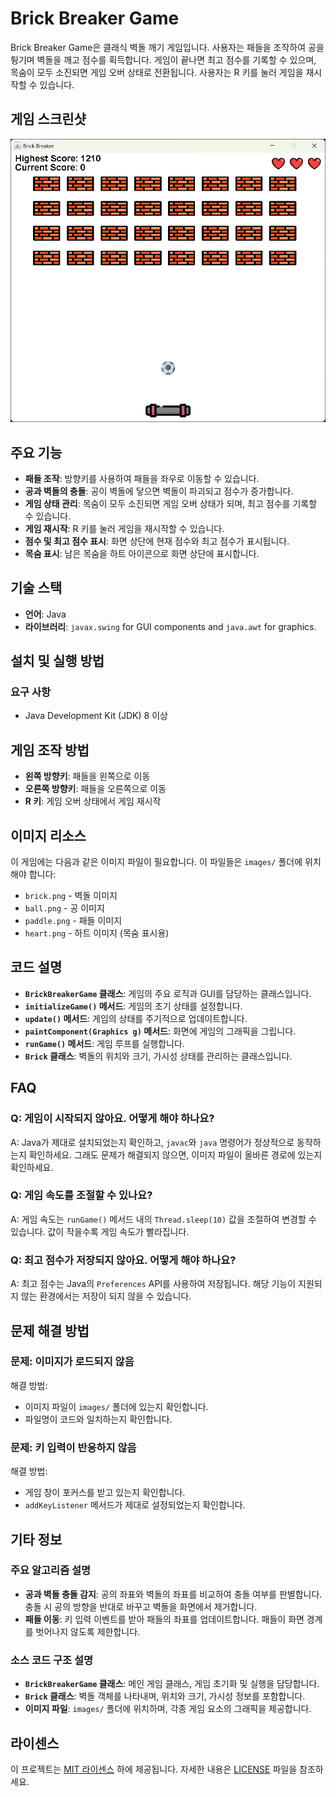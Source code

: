 # Brick Breaker Game

Brick Breaker Game은 클래식 벽돌 깨기 게임입니다. 사용자는 패들을 조작하여 공을 튕기며 벽돌을 깨고 점수를 획득합니다. 게임이 끝나면 최고 점수를 기록할 수 있으며, 목숨이 모두 소진되면 게임 오버 상태로 전환됩니다. 사용자는 R 키를 눌러 게임을 재시작할 수 있습니다.

## 게임 스크린샷

![Brick Breaker Game](https://github.com/devcjw/Brick-Breaker-Game/blob/main/README.png)

## 주요 기능

- **패들 조작**: 방향키를 사용하여 패들을 좌우로 이동할 수 있습니다.
- **공과 벽돌의 충돌**: 공이 벽돌에 닿으면 벽돌이 파괴되고 점수가 증가합니다.
- **게임 상태 관리**: 목숨이 모두 소진되면 게임 오버 상태가 되며, 최고 점수를 기록할 수 있습니다.
- **게임 재시작**: R 키를 눌러 게임을 재시작할 수 있습니다.
- **점수 및 최고 점수 표시**: 화면 상단에 현재 점수와 최고 점수가 표시됩니다.
- **목숨 표시**: 남은 목숨을 하트 아이콘으로 화면 상단에 표시합니다.

## 기술 스택

- **언어**: Java
- **라이브러리**: `javax.swing` for GUI components and `java.awt` for graphics.

## 설치 및 실행 방법

### 요구 사항

- Java Development Kit (JDK) 8 이상

## 게임 조작 방법

- **왼쪽 방향키**: 패들을 왼쪽으로 이동
- **오른쪽 방향키**: 패들을 오른쪽으로 이동
- **R 키**: 게임 오버 상태에서 게임 재시작

## 이미지 리소스

이 게임에는 다음과 같은 이미지 파일이 필요합니다. 이 파일들은 `images/` 폴더에 위치해야 합니다:

- `brick.png` - 벽돌 이미지
- `ball.png` - 공 이미지
- `paddle.png` - 패들 이미지
- `heart.png` - 하트 이미지 (목숨 표시용)

## 코드 설명

- **`BrickBreakerGame` 클래스**: 게임의 주요 로직과 GUI를 담당하는 클래스입니다.
- **`initializeGame()` 메서드**: 게임의 초기 상태를 설정합니다.
- **`update()` 메서드**: 게임의 상태를 주기적으로 업데이트합니다.
- **`paintComponent(Graphics g)` 메서드**: 화면에 게임의 그래픽을 그립니다.
- **`runGame()` 메서드**: 게임 루프를 실행합니다.
- **`Brick` 클래스**: 벽돌의 위치와 크기, 가시성 상태를 관리하는 클래스입니다.

## FAQ

### Q: 게임이 시작되지 않아요. 어떻게 해야 하나요?
A: Java가 제대로 설치되었는지 확인하고, `javac`와 `java` 명령어가 정상적으로 동작하는지 확인하세요. 그래도 문제가 해결되지 않으면, 이미지 파일이 올바른 경로에 있는지 확인하세요.

### Q: 게임 속도를 조절할 수 있나요?
A: 게임 속도는 `runGame()` 메서드 내의 `Thread.sleep(10)` 값을 조절하여 변경할 수 있습니다. 값이 작을수록 게임 속도가 빨라집니다.

### Q: 최고 점수가 저장되지 않아요. 어떻게 해야 하나요?
A: 최고 점수는 Java의 `Preferences` API를 사용하여 저장됩니다. 해당 기능이 지원되지 않는 환경에서는 저장이 되지 않을 수 있습니다.

## 문제 해결 방법

### 문제: 이미지가 로드되지 않음
해결 방법:
- 이미지 파일이 `images/` 폴더에 있는지 확인합니다.
- 파일명이 코드와 일치하는지 확인합니다.

### 문제: 키 입력이 반응하지 않음
해결 방법:
- 게임 창이 포커스를 받고 있는지 확인합니다.
- `addKeyListener` 메서드가 제대로 설정되었는지 확인합니다.

## 기타 정보

### 주요 알고리즘 설명
- **공과 벽돌 충돌 감지**: 공의 좌표와 벽돌의 좌표를 비교하여 충돌 여부를 판별합니다. 충돌 시 공의 방향을 반대로 바꾸고 벽돌을 화면에서 제거합니다.
- **패들 이동**: 키 입력 이벤트를 받아 패들의 좌표를 업데이트합니다. 패들이 화면 경계를 벗어나지 않도록 제한합니다.

### 소스 코드 구조 설명
- **`BrickBreakerGame` 클래스**: 메인 게임 클래스, 게임 초기화 및 실행을 담당합니다.
- **`Brick` 클래스**: 벽돌 객체를 나타내며, 위치와 크기, 가시성 정보를 포함합니다.
- **이미지 파일**: `images/` 폴더에 위치하며, 각종 게임 요소의 그래픽을 제공합니다.

## 라이센스

이 프로젝트는 [MIT 라이센스](https://opensource.org/licenses/MIT) 하에 제공됩니다. 자세한 내용은 [LICENSE](LICENSE) 파일을 참조하세요.
